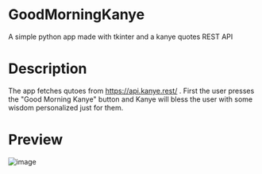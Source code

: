 # GoodMorningKanye
A simple python app made with tkinter and a kanye quotes REST API

# Description
The app fetches qutoes from https://api.kanye.rest/ . First the user presses the "Good Morning Kanye" button and Kanye will bless the user with some wisdom personalized just for them.


# Preview
![image](https://user-images.githubusercontent.com/93127601/204779657-e955a388-108e-414a-96dc-21f84430f974.png)
